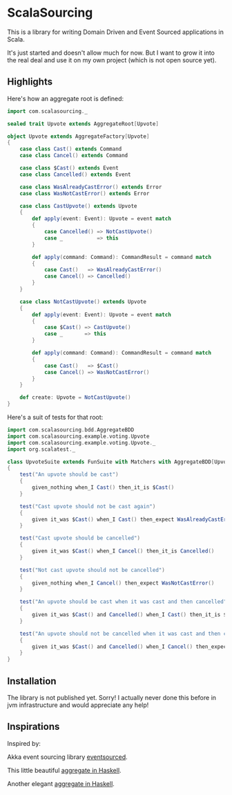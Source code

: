 # ScalaSourcing

This is a library for writing Domain Driven and Event Sourced applications in Scala.

It's just started and doesn't allow much for now. But I want to grow it into the real deal and use it on my own project (which is not open source yet).


## Highlights

Here's how an aggregate root is defined:

```scala
import com.scalasourcing._

sealed trait Upvote extends AggregateRoot[Upvote]

object Upvote extends AggregateFactory[Upvote]
{
    case class Cast() extends Command
    case class Cancel() extends Command

    case class $Cast() extends Event
    case class Cancelled() extends Event

    case class WasAlreadyCastError() extends Error
    case class WasNotCastError() extends Error

    case class CastUpvote() extends Upvote
    {
        def apply(event: Event): Upvote = event match
        {
            case Cancelled() => NotCastUpvote()
            case _           => this
        }

        def apply(command: Command): CommandResult = command match
        {
            case Cast()   => WasAlreadyCastError()
            case Cancel() => Cancelled()
        }
    }

    case class NotCastUpvote() extends Upvote
    {
        def apply(event: Event): Upvote = event match
        {
            case $Cast() => CastUpvote()
            case _       => this
        }

        def apply(command: Command): CommandResult = command match
        {
            case Cast()   => $Cast()
            case Cancel() => WasNotCastError()
        }
    }

    def create: Upvote = NotCastUpvote()
}
```

Here's a suit of tests for that root:

```scala
import com.scalasourcing.bdd.AggregateBDD
import com.scalasourcing.example.voting.Upvote
import com.scalasourcing.example.voting.Upvote._
import org.scalatest._

class UpvoteSuite extends FunSuite with Matchers with AggregateBDD[Upvote]
{
    test("An upvote should be cast")
    {
        given_nothing when_I Cast() then_it_is $Cast()
    }

    test("Cast upvote should not be cast again")
    {
        given it_was $Cast() when_I Cast() then_expect WasAlreadyCastError()
    }

    test("Cast upvote should be cancelled")
    {
        given it_was $Cast() when_I Cancel() then_it_is Cancelled()
    }

    test("Not cast upvote should not be cancelled")
    {
        given_nothing when_I Cancel() then_expect WasNotCastError()
    }

    test("An upvote should be cast when it was cast and then cancelled")
    {
        given it_was $Cast() and Cancelled() when_I Cast() then_it_is $Cast()
    }

    test("An upvote should not be cancelled when it was cast and then cancelled")
    {
        given it_was $Cast() and Cancelled() when_I Cancel() then_expect WasNotCastError()
    }
}
```

## Installation

The library is not published yet. Sorry! I actually never done this before in jvm infrastructure and would appreciate any help!

## Inspirations

Inspired by:

Akka event sourcing library [eventsourced](https://github.com/eligosource/eventsourced).

This little beautiful [aggregate in Haskell](https://gist.github.com/Fristi/7327904).

Another elegant [aggregate in Haskell](https://gist.github.com/philipnilsson/9200533).
